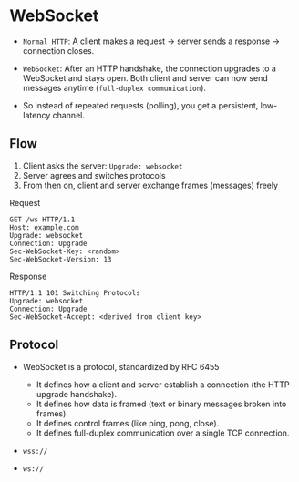 # WebSocket

- `Normal HTTP`: A client makes a request → server sends a response → connection closes.
- `WebSocket`: After an HTTP handshake, the connection upgrades to a WebSocket and stays open. Both client and server can now send messages anytime (`full-duplex communication`).

- So instead of repeated requests (polling), you get a persistent, low-latency channel.

## Flow

1. Client asks the server: `Upgrade: websocket`
2. Server agrees and switches protocols
3. From then on, client and server exchange frames (messages) freely

Request

```http
GET /ws HTTP/1.1
Host: example.com
Upgrade: websocket
Connection: Upgrade
Sec-WebSocket-Key: <random>
Sec-WebSocket-Version: 13
```

Response

```http
HTTP/1.1 101 Switching Protocols
Upgrade: websocket
Connection: Upgrade
Sec-WebSocket-Accept: <derived from client key>
```

## Protocol

- WebSocket is a protocol, standardized by RFC 6455
  - It defines how a client and server establish a connection (the HTTP upgrade handshake).
  - It defines how data is framed (text or binary messages broken into frames).
  - It defines control frames (like ping, pong, close).
  - It defines full-duplex communication over a single TCP connection.

- `wss://`
- `ws://`

